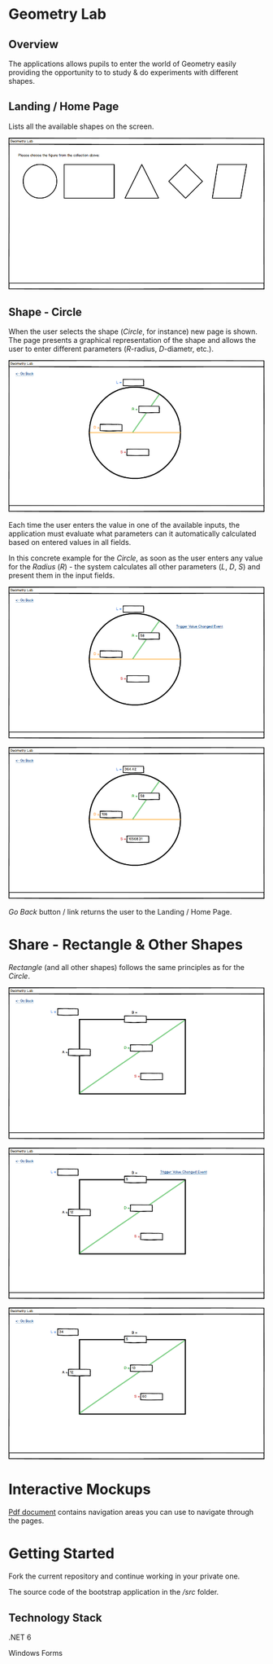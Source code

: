 # Geometry Lab

## Overview
The applications allows pupils to enter the world of Geometry easily providing the opportunity to to study & do experiments with different shapes.

## Landing / Home Page
Lists all the available shapes on the screen.

![Home](./resources/Home.png)

## Shape - Circle
When the user selects the shape (_Circle_, for instance) new page is shown.
The page presents a graphical representation of the shape and allows the user to enter different parameters (_R_-radius, _D_-diametr, etc.).

![Geometry Lab](./resources/Geometry%20Lab.png)

Each time the user enters the value in one of the available inputs, the application must evaluate what parameters can it automatically calculated based on entered values in all fields.

In this concrete example for the _Circle_, as soon as the user enters any value for the _Radius_ (_R_) - the system calculates all other parameters (_L_, _D_, _S_) and present them in the input fields.

![Entered R](./resources/Entered%20R.png)

![Calculated based on R](./resources/Calculated%20based%20on%20R.png)

_Go Back_ button / link returns the user to the Landing / Home Page.

# Share - Rectangle & Other Shapes
_Rectangle_ (and all other shapes) follows the same principles as for the _Circle_.

![Rectangle](./resources/Rectangle.png)

![Rectangle Entered A](./resources/Rectangle%20Entered%20A.png)

![Rectangle Calculated](./resources/Rectangle%20Calculated.png)

# Interactive Mockups
[Pdf document](./resources/Geometry%20Lab.pdf) contains navigation areas you can use to navigate through the pages.

# Getting Started
Fork the current repository and continue working in your private one.

The source code of the bootstrap application in the _/src_ folder.

## Technology Stack
.NET 6

Windows Forms